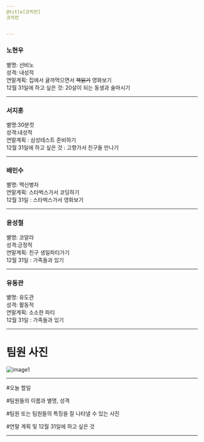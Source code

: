 ```yaml
---
@title[코치만]
코치만


---
```


<h3>노현우</h3>

별명: 선비노</br>
성격: 내성적</br>
연말계획: 집에서 귤까먹으면서 ~~책읽기~~ 영화보기</br>
12월 31일에 하고 싶은 것: 20살이 되는 동생과 술마시기</br>

---

<h3>서지훈</h3>

별명:30분컷</br> 
성격:내성적</br>
연말계획 : 삼성테스트 준비하기</br>
12월 31일에 하고 싶은 것 : 고향가서 친구들 만나기</br>

---

<h3>배민수</h3>
별명: 맥신병자</br>
연말계획: 스타벅스가서 코딩하기</br>
12월 31일 : 스타벅스가서 영화보기</br>

---

<h3>윤성철</h3>

별명: 코알라</br>
성격:긍정적</br>
연말계획: 친구 생일파티가기</br>
12월 31일 : 가족들과 있기</br>

---

<h3>유동관</h3>

별명: 유도관</br>
성격: 활동적</br>
연말계획: 소소한 파티</br>
12월 31일 : 가족들과 있기</br>

---

# 팀원 사진
![image1](https://user-images.githubusercontent.com/19348495/50432374-af816700-0914-11e9-8444-0876d5194a0e.jpg)

---
#오늘 할일

#팀원들의 이름과 별명, 성격

#팀원 또는 팀원들의 특징을 잘 나타낼 수 있는 사진

#연말 계획 및 12월 31일에 하고 싶은 것

---


